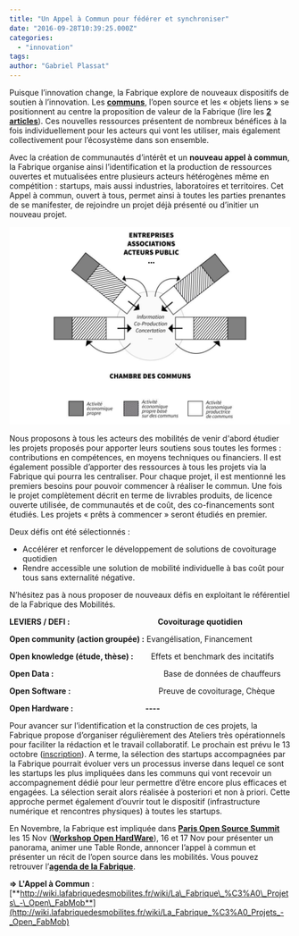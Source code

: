 ```yaml
---
title: "Un Appel à Commun pour fédérer et synchroniser"
date: "2016-09-28T10:39:25.000Z"
categories: 
  - "innovation"
tags: 
author: "Gabriel Plassat"
---
```


Puisque l’innovation change, la Fabrique explore de nouveaux dispositifs de soutien à l’innovation. Les [**communs**](http://wiki.lafabriquedesmobilites.fr/wiki/Communs), l’open source et les « objets liens » se positionnent au centre la proposition de valeur de la Fabrique (lire les [**2 articles**](http://lafabriquedesmobilites.fr/articles/la-fabrique/communs-lopen-source-objets-liens-lart-de-guerre-12/)). Ces nouvelles ressources présentent de nombreux bénéfices à la fois individuellement pour les acteurs qui vont les utiliser, mais également collectivement pour l’écosystème dans son ensemble.

Avec la création de communautés d’intérêt et un **nouveau appel à commun**, la Fabrique organise ainsi l’identification et la production de ressources ouvertes et mutualisées entre plusieurs acteurs hétérogènes même en compétition : startups, mais aussi industries, laboratoires et territoires. Cet Appel à commun, ouvert à tous, permet ainsi à toutes les parties prenantes de se manifester, de rejoindre un projet déjà présenté ou d’initier un nouveau projet.

[![chambredescommuns](images/Chambredescommuns-1024x718.jpg)](http://lafabriquedesmobilites.fr/wp-content/uploads/2016/09/Chambredescommuns.jpg)

Nous proposons à tous les acteurs des mobilités de venir d'abord étudier les projets proposés pour apporter leurs soutiens sous toutes les formes : contributions en compétences, en moyens techniques ou financiers. Il est également possible d’apporter des ressources à tous les projets via la Fabrique qui pourra les centraliser. Pour chaque projet, il est mentionné les premiers besoins pour pouvoir commencer à réaliser le commun. Une fois le projet complètement décrit en terme de livrables produits, de licence ouverte utilisée, de communautés et de coût, des co-financements sont étudiés. Les projets « prêts à commencer » seront étudiés en premier.

Deux défis ont été sélectionnés :

- Accélérer et renforcer le développement de solutions de covoiturage quotidien
- Rendre accessible une solution de mobilité individuelle à bas coût pour tous sans externalité négative.

N’hésitez pas à nous proposer de nouveaux défis en exploitant le référentiel de la Fabrique des Mobilités.

**LEVIERS / DEFI :**                                        **Covoiturage quotidien**

**Open community (action groupée) :** Evangélisation, Financement

**Open knowledge (étude, thèse) :**        Effets et benchmark des incitatifs

**Open Data :**                                                  Base de données de chauffeurs

**Open Software :**                                        Preuve de covoiturage, Chèque

**Open Hardware :                                       ----** 

Pour avancer sur l’identification et la construction de ces projets, la Fabrique propose d’organiser régulièrement des Ateliers très opérationnels pour faciliter la rédaction et le travail collaboratif. Le prochain est prévu le 13 octobre ([inscription](http://wiki.lafabriquedesmobilites.fr/wiki/Atelier_Fabriquer_les_communs_1)). A terme, la sélection des startups accompagnées par la Fabrique pourrait évoluer vers un processus inverse dans lequel ce sont les startups les plus impliquées dans les communs qui vont recevoir un accompagnement dédié pour leur permettre d’être encore plus efficaces et engagées. La sélection serait alors réalisée à posteriori et non à priori. Cette approche permet également d’ouvrir tout le dispositif (infrastructure numérique et rencontres physiques) à toutes les startups.

En Novembre, la Fabrique est impliquée dans [**Paris Open Source Summit**](http://www.opensourcesummit.paris/) les 15 Nov ([**Workshop Open HardWare**](http://wiki.lafabriquedesmobilites.fr/wiki/Atelier_N%C2%B01_de_la_Communaut%C3%A9_de_l%27Open_Hardware)), 16 et 17 Nov pour présenter un panorama, animer une Table Ronde, annoncer l’appel à commun et présenter un récit de l’open source dans les mobilités. Vous pouvez retrouver l’[**agenda de la Fabrique**](https://calendar.google.com/calendar/embed?src=lafabriquedesmobilites%40gmail.com&ctz=Europe/Paris).

**\=> L'Appel à Commun** : [**http://wiki.lafabriquedesmobilites.fr/wiki/La\_Fabrique\_%C3%A0\_Projets\_-\_Open\_FabMob**](http://wiki.lafabriquedesmobilites.fr/wiki/La_Fabrique_%C3%A0_Projets_-_Open_FabMob)
